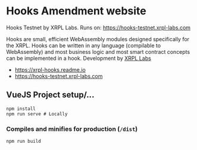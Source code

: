 # Hooks Amendment website

Hooks Testnet by XRPL Labs.
Runs on: https://hooks-testnet.xrpl-labs.com

Hooks are small, efficient WebAssembly modules designed specifically for the XRPL. Hooks can be written in any language (compilable to WebAssembly) and most business logic and most smart contract concepts can be implemented in a hook. Development by [XRPL Labs](https://xrpl-labs.com)

- https://xrpl-hooks.readme.io
- https://hooks-testnet.xrpl-labs.com

## VueJS Project setup/... 
```
npm install
npm run serve # Locally
```

### Compiles and minifies for production (`/dist`)
```
npm run build
```
